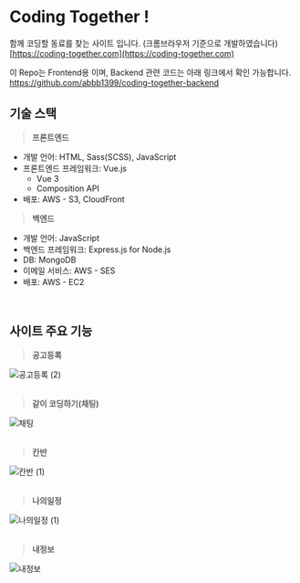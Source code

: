 # Coding Together !

함께 코딩할 동료를 찾는 사이트 입니다. (크롬브라우저 기준으로 개발하였습니다)<br>
[https://coding-together.com](https://coding-together.com)

이 Repo는 Frontend용 이며, Backend 관련 코드는 아래 링크에서 확인 가능합니다.<br>
[https://github.com/abbb1399/coding-together-backend ](https://github.com/abbb1399/coding-together-backend )

## 기술 스택
> **프론트엔드**
* 개발 언어: HTML, Sass(SCSS), JavaScript
* 프론트엔드 프레임워크: Vue.js
  * Vue 3
  * Composition API
* 배포: AWS - S3, CloudFront
  
  
> **백엔드**
* 개발 언어: JavaScript
* 백엔드 프레임워크: Express.js for Node.js
* DB: MongoDB
* 이메일 서비스: AWS - SES
* 배포: AWS - EC2
<br>

## 사이트 주요 기능
> **공고등록**

![공고등록 (2)](https://user-images.githubusercontent.com/65113179/191182889-f562d22e-3c8b-41ec-8587-2b40ab6ba5d4.gif)
<br>
<br>

> **같이 코딩하기(채팅)**

![채팅](https://user-images.githubusercontent.com/65113179/191182912-acbb35ee-727e-47f5-bd04-e32191b3473c.gif)
<br>
<br>

> **칸반**

![칸반 (1)](https://user-images.githubusercontent.com/65113179/191225897-14016e4b-bdc2-44ac-b7a2-86f70daec884.gif)
<br>
<br>

> **나의일정**

![나의일정 (1)](https://user-images.githubusercontent.com/65113179/191225930-cbfa1a46-767e-42a0-b92e-90c6c861193d.gif)
<br>
<br>

> **내정보**

![내정보](https://user-images.githubusercontent.com/65113179/191225973-80fe542b-2085-425d-a2e0-61de63c02859.gif)
